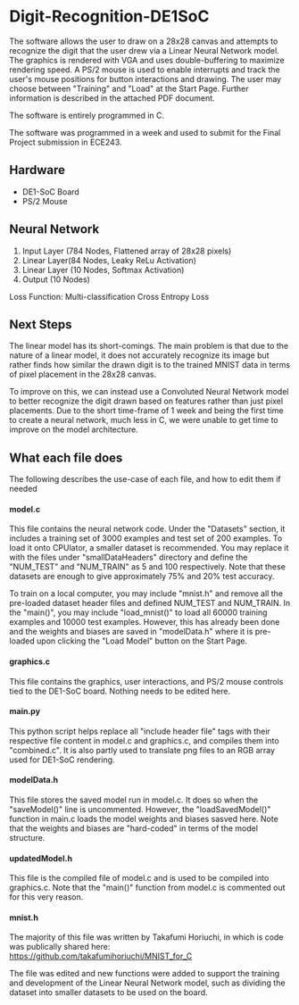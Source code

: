 # Digit-Recognition-DE1SoC
The software allows the user to draw on a 28x28 canvas and attempts to recognize the digit that the user drew via a Linear Neural Network model. The graphics is rendered with VGA and uses double-buffering to maximize rendering speed. A PS/2 mouse is used to enable interrupts and track the user's mouse positions for button interactions and drawing. The user may choose between "Training" and "Load" at the Start Page. Further information is described in the attached PDF document.

The software is entirely programmed in C. 

The software was programmed in a week and used to submit for the Final Project submission in ECE243.

## Hardware
- DE1-SoC Board
- PS/2 Mouse

## Neural Network
1) Input Layer (784 Nodes, Flattened array of 28x28 pixels)
2) Linear Layer(84 Nodes, Leaky ReLu Activation)
3) Linear Layer (10 Nodes, Softmax Activation)
4) Output (10 Nodes)

Loss Function: Multi-classification Cross Entropy Loss

## Next Steps
The linear model has its short-comings. The main problem is that due to the nature of a linear model, it does not accurately recognize its image but rather finds how similar the drawn digit is to the trained MNIST data in terms of pixel placement in the 28x28 canvas.

To improve on this, we can instead use a Convoluted Neural Network model to better recognize the digit drawn based on features rather than just pixel placements. Due to the short time-frame of 1 week and being the first time to create a neural network, much less in C, we were unable to get time to improve on the model architecture.

## What each file does
The following describes the use-case of each file, and how to edit them if needed
#### model.c
This file contains the neural network code. Under the "Datasets" section, it includes a training set of 3000 examples and test set of 200 examples. To load it onto CPUlator, a smaller dataset is recommended. You may replace it with the files under "smallDataHeaders" directory and define the "NUM_TEST" and "NUM_TRAIN" as 5 and 100 respectively. Note that these datasets are enough to give approximately 75% and 20% test accuracy. 

To train on a local computer, you may include "mnist.h" and remove all the pre-loaded dataset header files and defined NUM_TEST and NUM_TRAIN. In the "main()", you may include "load_mnist()" to load all 60000 training examples and 10000 test examples. However, this has already been done and the weights and biases are saved in "modelData.h" where it is pre-loaded upon clicking the "Load Model" button on the Start Page.

#### graphics.c
This file contains the graphics, user interactions, and PS/2 mouse controls tied to the DE1-SoC board. Nothing needs to be edited here.

#### main.py
This python script helps replace all "include header file" tags with their respective file content in model.c and graphics.c, and compiles them into "combined.c". It is also partly used to translate png files to an RGB array used for DE1-SoC rendering. 

#### modelData.h
This file stores the saved model run in model.c. It does so when the "saveModel()" line is uncommented. However, the "loadSavedModel()" function in main.c loads the model weights and biases sasved here. Note that the weights and biases are "hard-coded" in terms of the model structure.

#### updatedModel.h
This file is the compiled file of model.c and is used to be compiled into graphics.c. Note that the "main()" function from model.c is commented out for this very reason.

#### mnist.h
The majority of this file was written by Takafumi Horiuchi, in which is code was publically shared here: https://github.com/takafumihoriuchi/MNIST_for_C

The file was edited and new functions were added to support the training and development of the Linear Neural Network model, such as dividing the dataset into smaller datasets to be used on the board.


